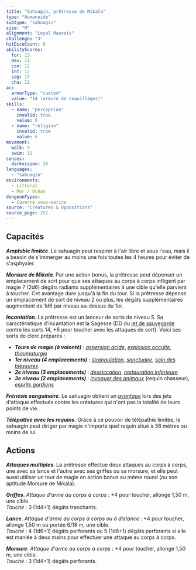 ```yaml
---
title: "Sahuagin, prêtresse de Mikala"
type: "Humanoïde"
subtype: "sahuagin"
size: "M"
alignment: "Loyal Mauvais"
challenge: "3"
hitDiceCount: 9
abilityScores:
  for: 13
  dex: 11
  con: 12
  int: 12
  sag: 17
  cha: 11
ac: 
  armorType: "custom"
  value: "14 (armure de coquillages)"
skills: 
  - name: "perception"
    invalid: true
    value: 6
  - name: "religion"
    invalid: true
    value: 6
movement: 
  walk: 9
  swim: 12
senses: 
  darkvision: 36
languages: 
  - "sahuagin"
environments:
  - Littoral
  - Mer / Océan
dungeonTypes:
  - Caverne sous-marine
source: "Créatures & Oppositions"
source_page: 252
---
```

## Capacités
_**Amphibie limitée**_. Le sahuagin peut respirer à l'air libre et sous l'eau, mais il a besoin de s'immerger au moins une fois toutes les 4 heures pour éviter de s'asphyxier.

_**Morsure de Mikala**_. Par une action bonus, la prêtresse peut dépenser un emplacement de sort pour que ses attaques au corps à corps infligent par magie 7 (2d6) dégâts radiants supplémentaires à une cible qu'elle parvient à toucher. Cet avantage dure jusqu'à la fin du tour. Si la prêtresse dépense un emplacement de sort de niveau 2 ou plus, les dégâts supplémentaires augmentent de 1d6 par niveau au-dessus du 1er.

_**Incantation**_. La prêtresse est un lanceur de sorts de niveau 5. Sa caractéristique d'incantation est la Sagesse (DD du [jet de sauvegarde](/utiliser-les-caracteristiques#jets-de-sauvegarde) contre les sorts 14, +6 pour toucher avec les attaques de sort). Voici ses sorts de clerc préparés :
* _**Tours de magie (à volonté)**_ : [_aspersion acide_](/grimoire/aspersion-acide), [_explosion occulte_](/grimoire/explosion-occulte), [_thaumaturgie_](/grimoire/thaumaturgie)
* _**1er niveau (4 emplacements)**_ : [_strangulation_](/grimoire/strangulation), [_sanctuaire_](/grimoire/sanctuaire), [_soin des blessures_](/grimoire/soin-des-blessures)
* _**2e niveau (3 emplacements)**_ : [_dessiccation_](/grimoire/dessiccation/), [_restauration inférieure_](/grimoire/restauration-inferieure)
* _**3e niveau (2 emplacements)**_ : [_invoquer des animaux_](/grimoire/invoquer-des-animaux) (requin chasseur), [_esprits gardiens_](/grimoire/esprits-gardiens)

_**Frénésie sanguinaire**_. Le sahuagin obtient un [_avantage_](/utiliser-les-caracteristiques/#avantage-et-desavantage) lors des jets d'attaque effectués contre les créatures qui n'ont pas la totalité de leurs points de vie.

_**Télépathie avec les requins**_. Grâce à ce pouvoir de télépathie limitée, le sahuagin peut diriger par magie n'importe quel requin situé à 36 mètres ou moins de lui.

## Actions
_**Attaques multiples**_. La prêtresse effectue deux attaques au corps à corps, une avec sa lance et l'autre avec ses griffes ou sa morsure, et elle peut aussi utiliser un tour de magie en action bonus au même round (ou son aptitude Morsure de Mikala).

_**Griffes**_. _Attaque d'arme au corps à corps_ : +4 pour toucher, allonge 1,50 m, une cible.  
_Touché_ : 3 (1d4+1) dégâts tranchants.

_**Lance**_. _Attaque d'arme au corps à corps ou à distance_ : +4 pour toucher, allonge 1,50 m ou portée 6/18 m, une cible.  
_Touché_ : 4 (1d6+1) dégâts perforants ou 5 (1d8+1) dégâts perforants si elle est maniée à deux mains pour effectuer une attaque au corps à corps.

_**Morsure**_. _Attaque d'arme au corps à corps_ : +4 pour toucher, allonge 1,50 m, une cible.  
_Touché_ : 3 (1d4+1) dégâts perforants.
